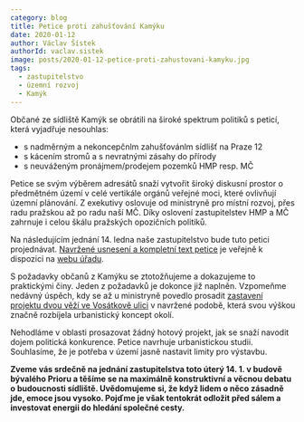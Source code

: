```yaml
---
category: blog
title: Petice proti zahušťování Kamýku
date: 2020-01-12
author: Václav Šístek
authorId: vaclav.sistek
image: posts/2020-01-12-petice-proti-zahustovani-kamyku.jpg
tags:
  - zastupitelstvo
  - územní rozvoj
  - Kamýk
---
```


Občané ze sídliště Kamýk se obrátili na široké spektrum politiků s peticí, která vyjadřuje nesouhlas:

 - s nadměrným a nekoncepčnlm zahušťovánlm sídlišť na Praze 12
 - s kácením stromů a s nevratnými zásahy do přírody
 - s neuváženým pronájmem/prodejem pozemků HMP resp. MČ

Petice se svým výběrem adresátů snaží vytvořit široký diskusní prostor o předmětném území v celé vertikále orgánů veřejné moci, které ovlivňují územní plánování. Z exekutivy oslovuje od ministryně pro místní rozvoj, přes radu pražskou až po radu naší MČ. Díky oslovení zastupitelstev HMP a MČ zahrnuje i celou škálu pražských opozičních politiků.

Na následujícím jednání 14. ledna naše zastupitelstvo bude tuto petici projednávat. [Navržené usnesení a kompletní text petice](https://www.praha12.cz/assets/File.ashx?id_org=80112&id_dokumenty=74141) je veřejně k dispozici na [webu úřadu](https://www.praha12.cz/materialy-pro-11-zasedani-zmc/d-74142/p1=63180).

S požadavky občanů z Kamýku se ztotožňujeme a dokazujeme to praktickými činy. Jeden z požadavků je dokonce již naplněn. Vzpomeňme nedávný úspěch, kdy se až u ministryně povedlo prosadit [zastavení projektu dvou věží ve Vosátkově ulici](https://www.praha12.cz/rozhodnuto-dve-veze-na-kamyku-nebudou/d-74072) v navržené podobě, která svou výškou značně rozbíjela urbanistický koncept okolí.

Nehodláme v oblasti prosazovat žádný hotový projekt, jak se snaží navodit dojem politická konkurence. Petice navrhuje urbanistickou studii. Souhlasíme, že je potřeba v území jasně nastavit limity pro výstavbu.

**Zveme vás srdečně na jednání zastupitelstva toto úterý 14. 1. v budově bývalého Prioru a těšíme se na maximálně konstruktivní a věcnou debatu o budoucnosti sídliště. Uvědomujeme si, že když lidem o něco zásadně jde, emoce jsou vysoko. Pojďme je však tentokrát odložit před sálem a investovat energii do hledání společné cesty.**
